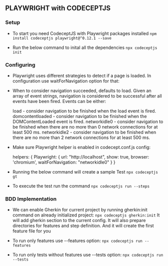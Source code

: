 ## PLAYWRIGHT with CODECEPTJS

### Setup

- To start you need CodeceptJS with Playwright packages installed
  `npm install codeceptjs playwright@^0.12.1 --save`

- Run the below command to inital all the dependencies
  `npx codeceptjs init`


### Configuring
 
- Playwright uses different strategies to detect if a page is loaded. In configuration use waitForNavigation option for that:

- When to consider navigation succeeded, defaults to load. Given an array of event strings, navigation is considered to be successful after all events have been fired. Events can be either:

    load - consider navigation to be finished when the load event is fired.
    domcontentloaded - consider navigation to be finished when the DOMContentLoaded event is fired.
    networkidle0 - consider navigation to be finished when there are no more than 0 network connections for at least 500 ms.
    networkidle2 - consider navigation to be finished when there are no more than 2 network connections for at least 500 ms.

- Make sure Playwright helper is enabled in codecept.conf.js config:

  helpers: {
    Playwright: {
      url: "http://localhost",
      show: true,
      browser: 'chromium',
      waitForNavigation: "networkidle0"
    }
  }

- Running the below command will create a sample Test 
  `npx codeceptjs gt`

- To execute the test run the command 
   `npx codeceptjs run --steps`

### BDD Implementation

-  We can enable Gherkin for current project by running gherkin:init command on already initialized project:
  `npx codeceptjs gherkin:init`
  It will add gherkin section to the current config. It will also prepare directories for features and step definition. And it will create the first feature file for you

- To run only features use --features option:
  `npx codeceptjs run --features`

- To run only tests without features use --tests option:
 `npx codeceptjs run --tests`



